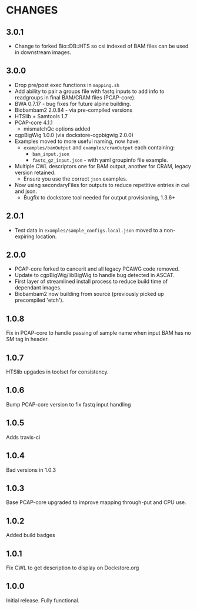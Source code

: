 # CHANGES

## 3.0.1

* Change to forked Bio::DB::HTS so csi indexed of BAM files can be used in downstream images.

## 3.0.0

* Drop pre/post exec functions in `mapping.sh`
* Add ability to pair a groups file with fastq inputs to add info to readgroups
in final BAM/CRAM files (PCAP-core).
* BWA 0.7.17 - bug fixes for future alpine building.
* Biobambam2 2.0.84 - via pre-compiled versions
* HTSlib + Samtools 1.7
* PCAP-core 4.1.1
  * mismatchQc options added
* cgpBigWig 1.0.0 (via dockstore-cgpbigwig 2.0.0)
* Examples moved to more useful naming, now have:
  * `examples/bamOutput` and `examples/cramOutput` each containing:
    * `bam_input.json`
    * `fastq_gz_input.json` - with yaml groupinfo file example.
* Multiple CWL descriptors one for BAM output, another for CRAM, legacy version retained.
  * Ensure you use the correct `json` examples.
* Now using secondaryFiles for outputs to reduce repetitive entries in cwl and json.
  * Bugfix to dockstore tool needed for output provisioning, 1.3.6+

## 2.0.1

* Test data in `examples/sample_configs.local.json` moved to a non-expiring location.

## 2.0.0

* PCAP-core forked to cancerit and all legacy PCAWG code removed.
* Update to cgpBigWig/libBigWig to handle bug detected in ASCAT.
* First layer of streamlined install process to reduce build time of dependant images.
* Biobambam2 now building from source (previously picked up precompiled 'etch').

## 1.0.8

Fix in PCAP-core to handle passing of sample name when input BAM has no SM tag in header.

## 1.0.7

HTSlib upgades in toolset for consistency.

## 1.0.6

Bump PCAP-core version to fix fastq input handling

## 1.0.5

Adds travis-ci

## 1.0.4

Bad versions in 1.0.3

## 1.0.3

Base PCAP-core upgraded to improve mapping through-put and CPU use.

## 1.0.2

Added build badges

## 1.0.1

Fix CWL to get description to display on Dockstore.org

## 1.0.0

Initial release.  Fully functional.
